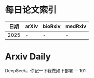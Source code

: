 # 每日论文索引

| 日期 | arXiv | bioRxiv | medRxiv |
|------|-------|---------|---------|
| 2025 | - | - | - |





























































































































































































































































































# Arxiv Daily


DeepSeek，你记一下我做如下部署 -- 101
